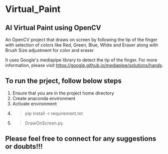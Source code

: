 # Virtual_Paint

## AI Virtual Paint using OpenCV

An OpenCV project that draws on screen by following the tip of the finger with selection of colors like Red, Green, Blue, White and Eraser along with Brush Size adjustment for color and eraser.

It uses Google's mediapipe library to detect the tip of the finger. For more information, please visit https://google.github.io/mediapipe/solutions/hands.

## To run the prject, follow below steps
1. Ensure that you are in the project home directory
2. Create anaconda environment
3. Activate environment
4. >pip install -r requirement.txt
5. >DrawOnScreen.py

## Please feel free to connect for any suggestions or doubts!!!
